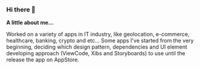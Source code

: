 ### Hi there 👋

**A little about me...**

Worked on a variety of apps in IT industry, like geolocation, e-commerce, healthcare, banking, crypto and etc... Some apps I've started from the very beginning, deciding which design pattern, dependencies and UI element developing approach (ViewCode, Xibs and Storyboards) to use until the release the app on AppStore.
